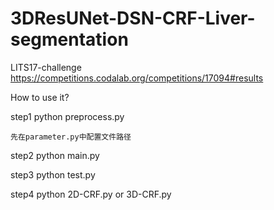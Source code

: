 # 3DResUNet-DSN-CRF-Liver-segmentation



LITS17-challenge https://competitions.codalab.org/competitions/17094#results


How to use it?



step1 python preprocess.py

    先在parameter.py中配置文件路径
    
    


step2 python main.py  


step3 python test.py 


step4  python 2D-CRF.py or 3D-CRF.py
